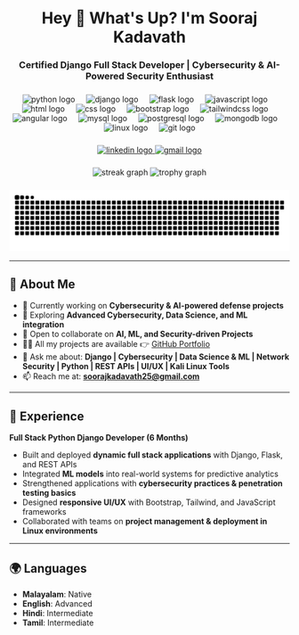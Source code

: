<h1 align="center">Hey 👋 What's Up? I'm Sooraj Kadavath</h1>
<h3 align="center">Certified Django Full Stack Developer | Cybersecurity & AI-Powered Security Enthusiast</h3>

###

<div align="center">
  <img src="https://skillicons.dev/icons?i=py" height="60" alt="python logo"  />
  <img width="12" />
  <img src="https://skillicons.dev/icons?i=django" height="60" alt="django logo"  />
  <img width="12" />
  <img src="https://skillicons.dev/icons?i=flask" height="60" alt="flask logo"  />
  <img width="12" />
  <img src="https://skillicons.dev/icons?i=js" height="60" alt="javascript logo"  />
  <img width="12" />
  <img src="https://skillicons.dev/icons?i=html" height="60" alt="html logo"  />
  <img width="12" />
  <img src="https://skillicons.dev/icons?i=css" height="60" alt="css logo"  />
  <img width="12" />
  <img src="https://skillicons.dev/icons?i=bootstrap" height="60" alt="bootstrap logo"  />
  <img width="12" />
  <img src="https://skillicons.dev/icons?i=tailwind" height="60" alt="tailwindcss logo"  />
  <img width="12" />
  <img src="https://skillicons.dev/icons?i=angular" height="60" alt="angular logo"  />
  <img width="12" />
  <img src="https://skillicons.dev/icons?i=mysql" height="60" alt="mysql logo"  />
  <img width="12" />
  <img src="https://skillicons.dev/icons?i=postgres" height="60" alt="postgresql logo"  />
  <img width="12" />
  <img src="https://skillicons.dev/icons?i=mongodb" height="60" alt="mongodb logo"  />
  <img width="12" />
  <img src="https://skillicons.dev/icons?i=linux" height="60" alt="linux logo"  />
  <img width="12" />
  <img src="https://skillicons.dev/icons?i=git" height="60" alt="git logo"  />
</div>

###

<div align="center">
  <a href="https://www.linkedin.com/in/sooraj-kadavath-666a60246/" target="_blank">
    <img src="https://img.shields.io/static/v1?message=LinkedIn&logo=linkedin&label=&color=0077B5&logoColor=white&labelColor=&style=for-the-badge" height="25" alt="linkedin logo"  />
  </a>
  <a href="mailto:soorajkadavath25@gmail.com" target="_blank">
    <img src="https://img.shields.io/static/v1?message=Gmail&logo=gmail&label=&color=D14836&logoColor=white&labelColor=&style=for-the-badge" height="25" alt="gmail logo"  />
  </a>
</div>

###

<div align="center">
  <img src="https://streak-stats.demolab.com?user=justcodesk&locale=en&mode=daily&theme=dracula&hide_border=false&border_radius=5&order=3" height="150" alt="streak graph"  />
  <img src="https://github-profile-trophy.vercel.app?username=justcodesk&theme=dracula&column=-1&row=1&margin-w=8&margin-h=8&no-bg=false&no-frame=false&order=4" height="150" alt="trophy graph"  />
</div>

###

<picture>
  <source media="(prefers-color-scheme: dark)" srcset="https://raw.githubusercontent.com/justcodesk/justcodesk/output/pacman-contribution-graph-dark.svg">
  <source media="(prefers-color-scheme: light)" srcset="https://raw.githubusercontent.com/justcodesk/justcodesk/output/pacman-contribution-graph.svg">
  <img alt="pacman contribution graph" src="https://raw.githubusercontent.com/justcodesk/justcodesk/output/pacman-contribution-graph.svg">
</picture>

---

## 🚀 About Me  
- 🔭 Currently working on **Cybersecurity & AI-powered defense projects**  
- 🌱 Exploring **Advanced Cybersecurity, Data Science, and ML integration**  
- 👯 Open to collaborate on **AI, ML, and Security-driven Projects**  
- 👨‍💻 All my projects are available 👉 [GitHub Portfolio](https://github.com/justcodeSK)  
- 💬 Ask me about: **Django | Cybersecurity | Data Science & ML | Network Security | Python | REST APIs | UI/UX | Kali Linux Tools**  
- 📫 Reach me at: **soorajkadavath25@gmail.com**  

---

## 💼 Experience  
**Full Stack Python Django Developer (6 Months)**  
- Built and deployed **dynamic full stack applications** with Django, Flask, and REST APIs  
- Integrated **ML models** into real-world systems for predictive analytics  
- Strengthened applications with **cybersecurity practices & penetration testing basics**  
- Designed **responsive UI/UX** with Bootstrap, Tailwind, and JavaScript frameworks  
- Collaborated with teams on **project management & deployment in Linux environments**  

---

## 🌍 Languages  
- **Malayalam**: Native  
- **English**: Advanced  
- **Hindi**: Intermediate  
- **Tamil**: Intermediate  
